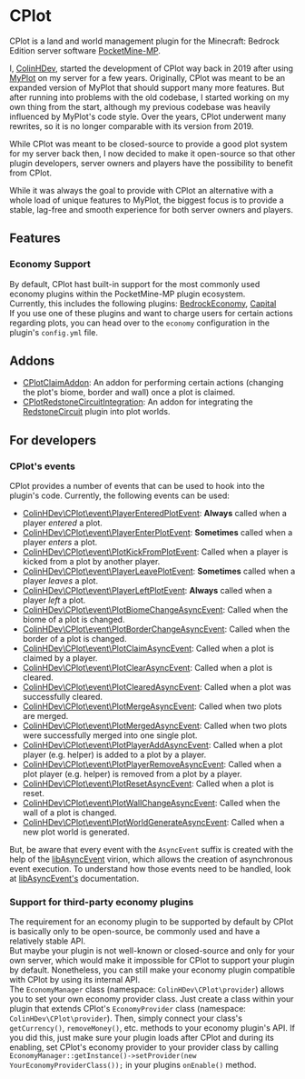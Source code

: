 # CPlot

CPlot is a land and world management plugin for the Minecraft: Bedrock Edition server software [PocketMine-MP](https://github.com/pmmp/PocketMine-MP).

I, [ColinHDev](https://github.com/ColinHDev), started the development of CPlot way back in 2019 after using [MyPlot](https://github.com/jasonwynn10/MyPlot) on my server for a few years. Originally, CPlot was meant to be an expanded version of MyPlot that should support many more features. But after running into problems with the old codebase, I started working on my own thing from the start, although my previous codebase was heavily influenced by MyPlot's code style. Over the years, CPlot underwent many rewrites, so it is no longer comparable with its version from 2019.

While CPlot was meant to be closed-source to provide a good plot system for my server back then, I now decided to make it open-source so that other plugin developers, server owners and players have the possibility to benefit from CPlot.

While it was always the goal to provide with CPlot an alternative with a whole load of unique features to MyPlot, the biggest focus is to provide a stable, lag-free and smooth experience for both server owners and players.

## Features

### Economy Support
By default, CPlot hast built-in support for the most commonly used economy plugins within the PocketMine-MP plugin ecosystem. <br/>
Currently, this includes the following plugins: [BedrockEconomy](https://github.com/cooldogedev/BedrockEconomy), [Capital](https://github.com/SOF3/Capital) <br/>
If you use one of these plugins and want to charge users for certain actions regarding plots, you can head over to the `economy` configuration in the plugin's `config.yml` file.

## Addons
- [CPlotClaimAddon](https://github.com/ColinHDev/CPlotClaimAddon): An addon for performing certain actions (changing the plot's biome, border and wall) once a plot is claimed.
- [CPlotRedstoneCircuitIntegration](https://github.com/ColinHDev/CPlotRedstoneCircuitIntegration): An addon for integrating the [RedstoneCircuit](https://github.com/tedo0627/RedstoneCircuit) plugin into plot worlds.

## For developers

### CPlot's events
CPlot provides a number of events that can be used to hook into the plugin's code.
Currently, the following events can be used:
- [ColinHDev\CPlot\event\PlayerEnteredPlotEvent](src/ColinHDev/CPlot/event/PlayerEnteredPlotEvent.php): **Always** called when a player *entered* a plot.
- [ColinHDev\CPlot\event\PlayerEnterPlotEvent](src/ColinHDev/CPlot/event/PlayerEnterPlotEvent.php): **Sometimes** called when a player *enters* a plot.
- [ColinHDev\CPlot\event\PlotKickFromPlotEvent](src/ColinHDev/CPlot/event/PlotKickFromPlotEvent.php): Called when a player is kicked from a plot by another player.
- [ColinHDev\CPlot\event\PlayerLeavePlotEvent](src/ColinHDev/CPlot/event/PlayerLeavePlotEvent.php): **Sometimes** called when a player *leaves* a plot.
- [ColinHDev\CPlot\event\PlayerLeftPlotEvent](src/ColinHDev/CPlot/event/PlayerLeftPlotEvent.php): **Always** called when a player *left* a plot.
- [ColinHDev\CPlot\event\PlotBiomeChangeAsyncEvent](src/ColinHDev/CPlot/event/PlotBiomeChangeAsyncEvent.php): Called when the biome of a plot is changed.
- [ColinHDev\CPlot\event\PlotBorderChangeAsyncEvent](src/ColinHDev/CPlot/event/PlotBorderChangeAsyncEvent.php): Called when the border of a plot is changed.
- [ColinHDev\CPlot\event\PlotClaimAsyncEvent](src/ColinHDev/CPlot/event/PlotClaimAsyncEvent.php): Called when a plot is claimed by a player.
- [ColinHDev\CPlot\event\PlotClearAsyncEvent](src/ColinHDev/CPlot/event/PlotClearAsyncEvent.php): Called when a plot is cleared.
- [ColinHDev\CPlot\event\PlotClearedAsyncEvent](src/ColinHDev/CPlot/event/PlotClearedAsyncEvent.php): Called when a plot was successfully cleared.
- [ColinHDev\CPlot\event\PlotMergeAsyncEvent](src/ColinHDev/CPlot/event/PlotMergeAsyncEvent.php): Called when two plots are merged.
- [ColinHDev\CPlot\event\PlotMergedAsyncEvent](src/ColinHDev/CPlot/event/PlotMergedAsyncEvent.php): Called when two plots were successfully merged into one single plot.
- [ColinHDev\CPlot\event\PlotPlayerAddAsyncEvent](src/ColinHDev/CPlot/event/PlotPlayerAddAsyncEvent.php): Called when a plot player (e.g. helper) is added to a plot by a player.
- [ColinHDev\CPlot\event\PlotPlayerRemoveAsyncEvent](src/ColinHDev/CPlot/event/PlotPlayerRemoveAsyncEvent.php): Called when a plot player (e.g. helper) is removed from a plot by a player.
- [ColinHDev\CPlot\event\PlotResetAsyncEvent](src/ColinHDev/CPlot/event/PlotResetAsyncEvent.php): Called when a plot is reset.
- [ColinHDev\CPlot\event\PlotWallChangeAsyncEvent](src/ColinHDev/CPlot/event/PlotWallChangeAsyncEvent.php): Called when the wall of a plot is changed.
- [ColinHDev\CPlot\event\PlotWorldGenerateAsyncEvent](src/ColinHDev/CPlot/event/PlotWorldGenerateAsyncEvent.php): Called when a new plot world is generated.

But, be aware that every event with the `AsyncEvent` suffix is created with the help of the [libAsyncEvent](https://github.com/ColinHDev/libAsyncEvent) virion, which allows the creation of asynchronous event execution. To understand how those events need to be handled, look at [libAsyncEvent's](https://github.com/ColinHDev/libAsyncEvent) documentation.

### Support for third-party economy plugins
The requirement for an economy plugin to be supported by default by CPlot is basically only to be open-source, be commonly used and have a relatively stable API. <br/>
But maybe your plugin is not well-known or closed-source and only for your own server, which would make it impossible for CPlot to support your plugin by default. Nonetheless, you can still make your economy plugin compatible with CPlot by using its internal API. <br/>
The `EconomyManager` class (namespace: `ColinHDev\CPlot\provider`) allows you to set your own economy provider class. Just create a class within your plugin that extends CPlot's `EconomyProvider` class (namespace: `ColinHDev\CPlot\provider`). Then, simply connect your class's `getCurrency()`, `removeMoney()`, etc. methods to your economy plugin's API. If you did this, just make sure your plugin loads after CPlot and during its enabling, set CPlot's economy provider to your provider class by calling `EconomyManager::getInstance()->setProvider(new YourEconomyProviderClass());` in your plugins `onEnable()` method.